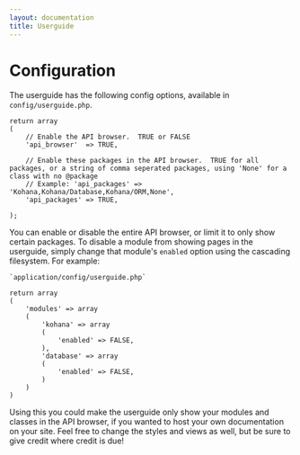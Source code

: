 ```yaml
---
layout: documentation
title: Userguide
---
```

# Configuration

The userguide has the following config options, available in `config/userguide.php`.

	return array
	(
		// Enable the API browser.  TRUE or FALSE
		'api_browser'  => TRUE,

		// Enable these packages in the API browser.  TRUE for all packages, or a string of comma seperated packages, using 'None' for a class with no @package
		// Example: 'api_packages' => 'Kohana,Kohana/Database,Kohana/ORM,None',
		'api_packages' => TRUE,

	);

You can enable or disable the entire API browser, or limit it to only show certain packages.  To disable a module from showing pages in the userguide, simply change that module's `enabled` option using the cascading filesystem.  For example:

	`application/config/userguide.php`

	return array
	(
		'modules' => array
		(
			'kohana' => array
			(
				'enabled' => FALSE,
			),
			'database' => array
			(
				'enabled' => FALSE,
			)
		)
	)

Using this you could make the userguide only show your modules and classes in the API browser, if you wanted to host your own documentation on your site.  Feel free to change the styles and views as well, but be sure to give credit where credit is due!